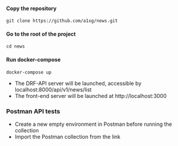 
#### Copy the repository
```git clone https://github.com/a1xg/news.git```
#### Go to the root of the project
```cd news```
#### Run docker-compose
```docker-compose up```

* The DRF-API server will be launched, accessible by localhost:8000/api/v1/news/list
* The front-end server will be launched at http://localhost:3000


### Postman API tests

* Create a new empty environment in Postman before running the collection
* Import the Postman collection from the link
